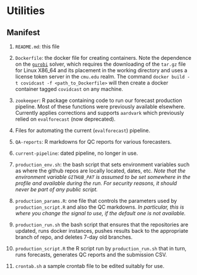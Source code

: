 # Utilities

## Manifest

1. `README.md`: this file
2. `Dockerfile`: the docker file for creating containers. Note the
   dependence on the [`gurobi`](https://www.gurobi.com) solver, which
   requires the downloading of the `tar.gz` file for Linux X86_64 and
   its placement in the working directory and uses a license token
   server in the `cmu.edu` realm. The command `docker build -t
   covidcast -f <path_to_Dockerfile>` will then create a docker
   container tagged `covidcast` on any machine.

3. `zookeeper`: R package containing code to run our forecast
   production pipeline. Most of these functions were previously
   available elsewhere. Currently applies corrections and supports
   `aardvark` which previously relied on `evalforecast` (now
   deprecated).

4. Files for automating the current (`evalforecast`) pipeline.

5. `QA-reports`: R markdowns for QC reports for various forecasters.

6. `current-pipeline`: dated pipeline, no longer in use.

7. `production_env.sh`: the bash script that sets environment
   variables such as where the github repos are locally located,
   dates, etc. _Note that the environment variable `GITHUB_PAT` is
   assumed to be set somewhere in the profile and available during the
   run. For security reasons, it should never be part of any public
   script._

8. `production_params.R`: one file that controls the parameters used
   by `production_script.R` and also the QC markdowns. _In particular,
   this is where you change the signal to use, if the default one is
   not available._

9. `production_run.sh` the bash script that ensures that the
   repositories are updated, runs docker instances, pushes results
   back to the appropriate branch of repo, and deletes 7-day old
   branches. 

10. `production_script.R` the R script run by `production_run.sh` that
   in turn, runs forecasts, generates QC reports and the submission
   CSV.
  
11. `crontab.sh` a sample crontab file to be edited suitably for use. 


